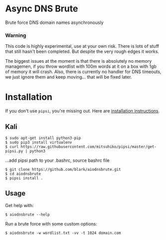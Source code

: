 # Async DNS Brute

Brute force DNS domain names asynchronously

### Warning

This code is highly experimental, use at your own risk. There is lots of stuff that still hasn't been completed. But despite the very rough edges it works.

The biggest issues at the moment is that there is absolutely no memory managemen, if you throw wordlist with 100m words at it on a box with 1gb of memory it will crash. Also, there is currently no handler for DNS timeouts, we just ignore them and keep moving... that will be fixed later.

# Installation

If you don't use `pipsi`, you're missing out.
Here are [installation instructions](https://github.com/mitsuhiko/pipsi#readme).

## Kali

    $ sudo apt-get install python3-pip
    $ sudo pip3 install virtualenv
    $ curl https://raw.githubusercontent.com/mitsuhiko/pipsi/master/get-pipsi.py | python3

...add pipsi path to your .bashrc, source bashrc file

    $ git clone https://github.com/blark/aiodnsbrute.git
    $ cd aiodnsbrute
    $ pipsi install .

## Usage

Get help with:

    $ aiodnsbrute --help

Run a brute force with some custom options:

    $ aiodnsbrute -w wordlist.txt -vv -t 1024 domain.com
